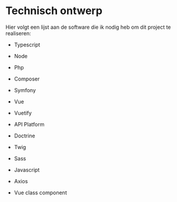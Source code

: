 # Technisch ontwerp

Hier volgt een lijst aan de software die ik nodig heb om dit project te realiseren:

- Typescript

- Node

- Php

- Composer

- Symfony

- Vue

- Vuetify

- API Platform

- Doctrine

- Twig

- Sass

- Javascript

- Axios

- Vue class component
